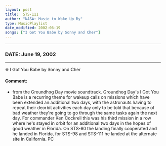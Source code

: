 ```yaml
---
layout: post
title:  STS-111
author: "NASA: Music to Wake Up By"
type: MusicPlaylist
date_modified: 2002-06-19
songs: ["I Got You Babe by Sonny and Cher"]
---
```


----
### DATE: June 19, 2002
----
✵ I Got You Babe by Sonny and Cher

#### Comment:
* from the Groundhog Day movie soundtrack. Groundhog Day's I Got You Babe is a recurring theme for wakeup calls on missions which have been extended an additional two days, with the astronauts having to repeat their deorbit activities each day only to be told that because of bad weather they're going to go through the same tasks again the next day. For commander Ken Cockrell this was his third mission in a row where he's stayed in orbit for an additional two days in the hopes of good weather in Florida. On STS-80 the landing finally cooperated and he landed in Florida, for STS-98 and STS-111 he landed at the alternate site in California. PC



<br/>
<center>
	<a target="_blank"
	   href="https://twitter.com/intent/tweet?hashtags=Space,NASA,Playlist,NASAWakeupCalls,SpaceProgram&text={{ page.author}}, '{{ page.songs.first }}' {{ page.title }}, {{ page.date | date: '%B %d, %Y' }}. {{ site.url }}{{ page.url }}&via=nasawakeupcalls"><i class="fab fa-twitter" alt="Tweet this page" style="font-size: 1.3em;"></i></a>
	&nbsp; 	<i class="fas fa-user-astronaut" style="font-size: 1.5em;"></i> &nbsp;
    <a id="custom_amazon_link"
       type="amzn" search="#"
       category="popular music">
    <i class="fab fa-amazon" style="font-size: 1.3em;"></i></a>
</center>

<!-- Randomly resolve an individual entry from a song array -->
<script src="/assets/javascript/seedrandom.min.js"></script>
<script>
  var wake_me_up = ["I Got You Babe by Sonny and Cher"];
  var prng = new Math.seedrandom();
  function randomSong() {
    song = wake_me_up[Math.floor(Math.random() * wake_me_up.length)];
    var amazon_link = document.getElementById("custom_amazon_link");
    amazon_link.setAttribute("search", song);
  }
  window.onload = randomSong();
</script>
